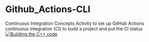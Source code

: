# Github_Actions-CLI
Continuous Integration Concepts
Activity to set up GitHub Actions continuous integration (CI) to build a project and put the CI status
[![Building the C++ code](https://github.com/chetan2298/Github_Actions-CLI/actions/workflows/action.yml/badge.svg)](https://github.com/chetan2298/Github_Actions-CLI/actions/workflows/action.yml)
